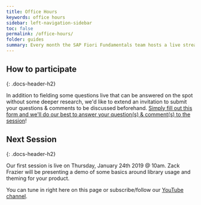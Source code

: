```yaml
---
title: Office Hours
keywords: office hours
sidebar: left-navigation-sidebar
toc: false
permalink: /office-hours/
folder: guides
summary: Every month the SAP Fiori Fundamentals team hosts a live stream of a presentation covering anything from library updates, how-to's and demos. It's also an opportunity for us to engage with our users and answer pre-submitted questions or those that come in live.
---
```


## How to participate
{: .docs-header-h2}

In addition to fielding some questions live that can be answered on the spot without some deeper research, we'd like to extend an invitation to submit your questions & comments to be discussed beforehand. <a href="https://goo.gl/forms/1E5kARHs6f8f6jkk1" target="_blank">Simply fill out this form and we'll do our best to answer your question(s) & comment(s) to the session</a>!

## Next Session
{: .docs-header-h2}

Our first session is live on Thursday, January 24th 2019 @ 10am. Zack Frazier will be presenting a demo of some basics around library usage and theming for your product.

You can tune in right here on this page or subscribe/follow our <a href="https://youtube.com/channel/UCkq8zSSBngKze-rUypz0t2w/live" target="_blank">YouTube channel</a>.
